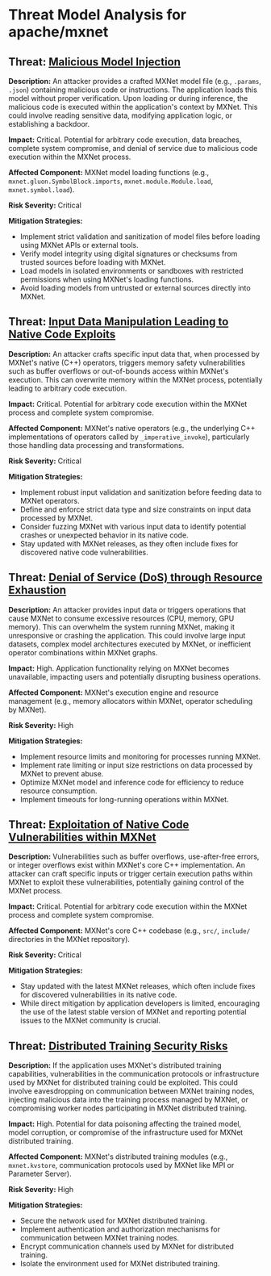 # Threat Model Analysis for apache/mxnet

## Threat: [Malicious Model Injection](./threats/malicious_model_injection.md)

**Description:** An attacker provides a crafted MXNet model file (e.g., `.params`, `.json`) containing malicious code or instructions. The application loads this model without proper verification. Upon loading or during inference, the malicious code is executed within the application's context by MXNet. This could involve reading sensitive data, modifying application logic, or establishing a backdoor.

**Impact:** Critical. Potential for arbitrary code execution, data breaches, complete system compromise, and denial of service due to malicious code execution within the MXNet process.

**Affected Component:** MXNet model loading functions (e.g., `mxnet.gluon.SymbolBlock.imports`, `mxnet.module.Module.load`, `mxnet.symbol.load`).

**Risk Severity:** Critical

**Mitigation Strategies:**
* Implement strict validation and sanitization of model files before loading using MXNet APIs or external tools.
* Verify model integrity using digital signatures or checksums from trusted sources before loading with MXNet.
* Load models in isolated environments or sandboxes with restricted permissions when using MXNet's loading functions.
* Avoid loading models from untrusted or external sources directly into MXNet.

## Threat: [Input Data Manipulation Leading to Native Code Exploits](./threats/input_data_manipulation_leading_to_native_code_exploits.md)

**Description:** An attacker crafts specific input data that, when processed by MXNet's native (C++) operators, triggers memory safety vulnerabilities such as buffer overflows or out-of-bounds access within MXNet's execution. This can overwrite memory within the MXNet process, potentially leading to arbitrary code execution.

**Impact:** Critical. Potential for arbitrary code execution within the MXNet process and complete system compromise.

**Affected Component:**  MXNet's native operators (e.g., the underlying C++ implementations of operators called by `_imperative_invoke`), particularly those handling data processing and transformations.

**Risk Severity:** Critical

**Mitigation Strategies:**
* Implement robust input validation and sanitization before feeding data to MXNet operators.
* Define and enforce strict data type and size constraints on input data processed by MXNet.
* Consider fuzzing MXNet with various input data to identify potential crashes or unexpected behavior in its native code.
* Stay updated with MXNet releases, as they often include fixes for discovered native code vulnerabilities.

## Threat: [Denial of Service (DoS) through Resource Exhaustion](./threats/denial_of_service__dos__through_resource_exhaustion.md)

**Description:** An attacker provides input data or triggers operations that cause MXNet to consume excessive resources (CPU, memory, GPU memory). This can overwhelm the system running MXNet, making it unresponsive or crashing the application. This could involve large input datasets, complex model architectures executed by MXNet, or inefficient operator combinations within MXNet graphs.

**Impact:** High. Application functionality relying on MXNet becomes unavailable, impacting users and potentially disrupting business operations.

**Affected Component:** MXNet's execution engine and resource management (e.g., memory allocators within MXNet, operator scheduling by MXNet).

**Risk Severity:** High

**Mitigation Strategies:**
* Implement resource limits and monitoring for processes running MXNet.
* Implement rate limiting or input size restrictions on data processed by MXNet to prevent abuse.
* Optimize MXNet model and inference code for efficiency to reduce resource consumption.
* Implement timeouts for long-running operations within MXNet.

## Threat: [Exploitation of Native Code Vulnerabilities within MXNet](./threats/exploitation_of_native_code_vulnerabilities_within_mxnet.md)

**Description:**  Vulnerabilities such as buffer overflows, use-after-free errors, or integer overflows exist within MXNet's core C++ implementation. An attacker can craft specific inputs or trigger certain execution paths within MXNet to exploit these vulnerabilities, potentially gaining control of the MXNet process.

**Impact:** Critical. Potential for arbitrary code execution within the MXNet process and complete system compromise.

**Affected Component:**  MXNet's core C++ codebase (e.g., `src/`, `include/` directories in the MXNet repository).

**Risk Severity:** Critical

**Mitigation Strategies:**
* Stay updated with the latest MXNet releases, which often include fixes for discovered vulnerabilities in its native code.
* While direct mitigation by application developers is limited, encouraging the use of the latest stable version of MXNet and reporting potential issues to the MXNet community is crucial.

## Threat: [Distributed Training Security Risks](./threats/distributed_training_security_risks.md)

**Description:** If the application uses MXNet's distributed training capabilities, vulnerabilities in the communication protocols or infrastructure used by MXNet for distributed training could be exploited. This could involve eavesdropping on communication between MXNet training nodes, injecting malicious data into the training process managed by MXNet, or compromising worker nodes participating in MXNet distributed training.

**Impact:** High. Potential for data poisoning affecting the trained model, model corruption, or compromise of the infrastructure used for MXNet distributed training.

**Affected Component:** MXNet's distributed training modules (e.g., `mxnet.kvstore`, communication protocols used by MXNet like MPI or Parameter Server).

**Risk Severity:** High

**Mitigation Strategies:**
* Secure the network used for MXNet distributed training.
* Implement authentication and authorization mechanisms for communication between MXNet training nodes.
* Encrypt communication channels used by MXNet for distributed training.
* Isolate the environment used for MXNet distributed training.

